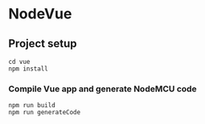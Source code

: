 # NodeVue

## Project setup
```
cd vue
npm install
```

### Compile Vue app and generate NodeMCU code
```
npm run build
npm run generateCode
```

